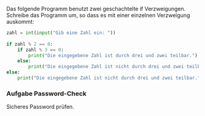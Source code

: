 Das folgende Programm benutzt zwei geschachtelte if Verzweigungen. Schreibe das Programm um, so dass es mit einer einzelnen Verzweigung auskommt:

```py
zahl = int(input("Gib eine Zahl ein: "))
   
if zahl % 2 == 0:
    if zahl % 3 == 0:
        print("Die eingegebene Zahl ist durch drei und zwei teilbar.")
    else:
        print("Die eingegebene Zahl ist nicht durch drei und zwei teilbar.")
else:
    print("Die eingegebene Zahl ist nicht durch drei und zwei teilbar.")
```

### Aufgabe Password-Check

Sicheres Password prüfen.